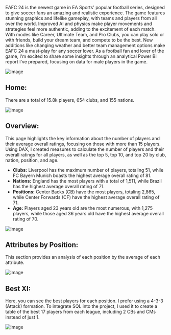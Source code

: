 EAFC 24 is the newest game in EA Sports' popular football series, designed to give soccer fans an amazing and realistic experience. The game features stunning graphics and lifelike gameplay, with teams and players from all over the world. Improved AI and physics make player movements and strategies feel more authentic, adding to the excitement of each match. With modes like Career, Ultimate Team, and Pro Clubs, you can play solo or with friends, build your dream team, and compete to be the best. New additions like changing weather and better team management options make EAFC 24 a must-play for any soccer lover. As a football fan and lover of the game, I'm excited to share some insights through an analytical Power BI report I’ve prepared, focusing on data for male players in the game.

![image](https://github.com/malay1803/power-bi/assets/67311319/2e6bff02-979f-42cf-a498-5ea2cb340b72)


## Home:
There are a total of 15.8k players, 654 clubs, and 155 nations.

![image](https://github.com/malay1803/power-bi/assets/67311319/24780646-e013-4b29-9b09-93b2e1a2d681)


## Overview:
This page highlights the key information about the number of players and their average overall ratings, focusing on those with more than 15 players. Using DAX, I created measures to calculate the number of players and their overall ratings for all players, as well as the top 5, top 10, and top 20 by club, nation, position, and age.

- **Clubs:** Liverpool has the maximum number of players, totaling 51, while FC Bayern Munich boasts the highest average overall rating of 81.
- **Nations:** England has the most players with a total of 1,511, while Brazil has the highest average overall rating of 71.
- **Positions:** Center Backs (CB) have the most players, totaling 2,865, while Center Forwards (CF) have the highest average overall rating of 71.
- **Age:** Players aged 23 years old are the most numerous, with 1,275 players, while those aged 36 years old have the highest average overall rating of 70.

![image](https://github.com/malay1803/power-bi/assets/67311319/0d015c8b-2ba5-4564-a3f1-9b53de495cba)


## Attributes by Position:
This section provides an analysis of each position by the average of each attribute.

![image](https://github.com/malay1803/power-bi/assets/67311319/8b711b3a-2e24-46b7-8b27-fa47e1c1574f)


## Best XI:
Here, you can see the best players for each position. I prefer using a 4-3-3 (Attack) formation. To integrate SQL into the project, I used it to create a table of the best 17 players from each league, including 2 CBs and CMs instead of just 1.

![image](https://github.com/malay1803/power-bi/assets/67311319/5252b449-12af-4317-9f9b-3644f0b25114)

